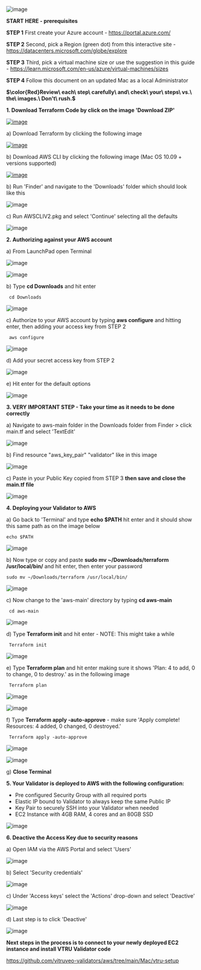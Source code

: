 ![image](https://github.com/vitruveo-validators/azure/assets/157662422/4606795a-2489-4eda-9c5b-5ff2592f62b7)

**START HERE - prerequisites**

**STEP 1** First create your Azure account - https://portal.azure.com/

**STEP 2** Second, pick a Region (green dot) from this interactive site - https://datacenters.microsoft.com/globe/explore

**STEP 3** Third, pick a virtual machine size or use the suggestion in this guide - https://learn.microsoft.com/en-us/azure/virtual-machines/sizes

**STEP 4** Follow this document on an updated Mac as a local Administrator 

**$\color{Red}Review\ each\ step\ carefully\ and\ check\ your\ steps\ vs.\ the\ images.\ Don't\ rush.\$**



**1. Download Terraform Code by click on the image 'Download ZIP'**

[![image](https://github.com/vitruveo-validators/aws/assets/157662422/1a6e18db-711d-4a62-8ce6-686cb3a3fea7)](https://github.com/vitruveo-validators/aws/archive/refs/heads/main.zip)



a) Download Terraform by clicking the following image

[![image](https://github.com/vitruveo-validators/aws/assets/157662422/1a290c8d-944e-40cd-ac1c-78ffc34b9899)](https://releases.hashicorp.com/terraform/1.7.1/terraform_1.7.1_darwin_amd64.zip)


b) Download AWS CLI by clicking the following image (Mac OS 10.09 + versions supported)

[![image](https://github.com/vitruveo-validators/aws/assets/157662422/2d1bcbb5-e29b-459b-9289-90abd25e5086)](https://awscli.amazonaws.com/AWSCLIV2.pkg)

b) Run 'Finder' and navigate to the 'Downloads' folder which should look like this


![image](https://github.com/vitruveo-validators/aws/assets/157662422/e8d2d0c4-aadc-4bbd-8f60-c870fc600350)




c) Run AWSCLIV2.pkg and select 'Continue' selecting all the defaults

![image](https://github.com/vitruveo-validators/aws/assets/157662422/b00b551e-80d1-412f-bf29-6fa8e351c191)

**2. Authorizing against your AWS account**

a) From LaunchPad open Terminal

![image](https://github.com/vitruveo-validators/aws/assets/157662422/124cd1a5-df23-4a5e-a8f2-7dec918f222a)

![image](https://github.com/vitruveo-validators/aws/assets/157662422/7f99f329-abc2-418a-83ba-734de1df98ff)

b) Type **cd Downloads** and hit enter

     cd Downloads 

![image](https://github.com/vitruveo-validators/aws/assets/157662422/2186dd91-1730-43f9-a777-77310a306682)

c) Authorize to your AWS account by typing **aws configure** and hitting enter, then adding your access key from STEP 2

     aws configure 

![image](https://github.com/vitruveo-validators/aws/assets/157662422/872bf478-c923-4ee2-b88e-f0ed53e7b370)

d) Add your secret access key from STEP 2

![image](https://github.com/vitruveo-validators/aws/assets/157662422/6ec07a44-56ff-4e60-b13b-1830290b2ac3)

e) Hit enter for the default options

![image](https://github.com/vitruveo-validators/aws/assets/157662422/6731e58e-b53b-4aea-aeee-1b37320439bb)


**3. VERY IMPORTANT STEP - Take your time as it needs to be done correctly**

a) Navigate to aws-main folder in the Downloads folder from Finder > click main.tf and select 'TextEdit'

![image](https://github.com/vitruveo-validators/aws/assets/157662422/d22893d3-fef2-48ab-aff3-87dfb110d471)


b) Find resource "aws_key_pair" "validator" like in this image 

![image](https://github.com/vitruveo-validators/aws/assets/157662422/b5f49c59-cde3-493b-8563-5e04932d8009)

c) Paste in your Public Key copied from STEP 3 **then save and close the main.tf file**

![image](https://github.com/vitruveo-validators/aws/assets/157662422/593bdbac-d851-433e-88a5-54361e68febb)

**4. Deploying your Validator to AWS**

a) Go back to 'Terminal' and type **echo $PATH** hit enter and it should show this same path as on the image below


    echo $PATH 


![image](https://github.com/vitruveo-validators/aws/assets/157662422/a2b4aa9e-62ef-4954-9624-4b47e071a2d9)


b) Now type or copy and paste **sudo mv ~/Downloads/terraform /usr/local/bin/** and hit enter, then enter your password

    sudo mv ~/Downloads/terraform /usr/local/bin/ 
  
![image](https://github.com/vitruveo-validators/aws/assets/157662422/ec44f734-84b0-40f1-a3ce-83a1fc111941)



c) Now change to the 'aws-main' directory by typing **cd aws-main** 

     cd aws-main
  
![image](https://github.com/vitruveo-validators/aws/assets/157662422/ed9f6d42-cc59-46d5-9500-5c293de498f1)



d) Type **Terraform init** and hit enter - NOTE: This might take a while

     Terraform init
  
![image](https://github.com/vitruveo-validators/aws/assets/157662422/ec4bc1eb-b187-44c2-89f1-aa71142770dd)

e) Type **Terraform plan** and hit enter making sure it shows 'Plan: 4 to add, 0 to change, 0 to destroy.' as in the following image

     Terraform plan
  
![image](https://github.com/vitruveo-validators/aws/assets/157662422/7ea302fb-1fa1-46b4-9cb8-1186b9197d65)

![image](https://github.com/vitruveo-validators/aws/assets/157662422/c3547fe0-f0d3-47d8-a2cd-c095e11ab173)

f) Type **Terraform apply -auto-approve** - make sure 'Apply complete! Resources: 4 added, 0 changed, 0 destroyed.'

     Terraform apply -auto-approve
  
![image](https://github.com/vitruveo-validators/aws/assets/157662422/3011f4c8-1ba6-46b6-abf8-16d3743d1437)


![image](https://github.com/vitruveo-validators/aws/assets/157662422/e8a341f3-d95c-4cc6-8dea-5594e4e4d0c7)

g) **Close Terminal** 

**5. Your Validator is deployed to AWS with the following configuration:**
   - Pre configured Security Group with all required ports
   - Elastic IP bound to Validator to always keep the same Public IP
   - Key Pair to securely SSH into your Validator when needed
   - EC2 Instance with 4GB RAM, 4 cores and an 80GB SSD

![image](https://github.com/vitruveo-validators/aws/assets/157662422/f15f1106-951d-4a44-8152-cee94b2b8353)



**6. Deactive the Access Key due to security reasons**

a) Open IAM via the AWS Portal and select 'Users'

![image](https://github.com/vitruveo-validators/aws/assets/157662422/eed39c70-af13-4647-9af4-4761785a88e5)

b) Select 'Security credentials' 

![image](https://github.com/vitruveo-validators/aws/assets/157662422/5ce1d616-b415-4d0e-b490-9bbd42589b1d)

c) Under 'Access keys' select the 'Actions' drop-down and select 'Deactive'

![image](https://github.com/vitruveo-validators/aws/assets/157662422/6e6a2714-9ace-425f-b587-3723bc9796ce)

d) Last step is to click 'Deactive' 

![image](https://github.com/vitruveo-validators/aws/assets/157662422/e4ca17ec-6918-4514-8669-ed734a441537)

**Next steps in the process is to connect to your newly deployed EC2 instance and install VTRU Validator code**



https://github.com/vitruveo-validators/aws/tree/main/Mac/vtru-setup

